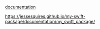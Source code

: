 [documentation](https://https://github.com/mblistan/mblistan.github.io//DocumentationPlayground.doccarchive/index.html)




https://jessesquires.github.io/my-swift-package/documentation/my_swift_package/
